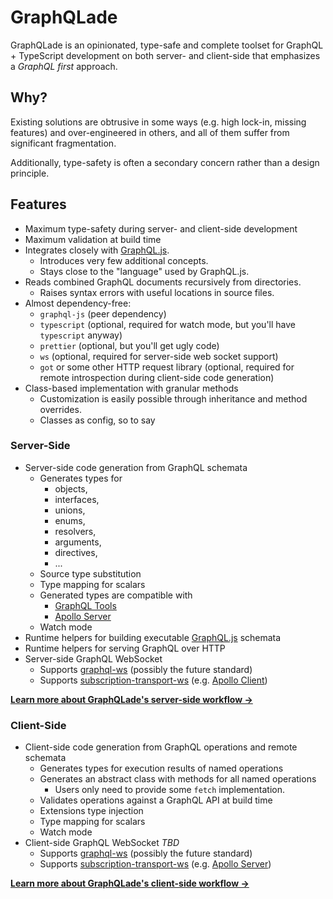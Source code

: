 # GraphQLade

GraphQLade is an opinionated, type-safe and complete toolset for
GraphQL + TypeScript development on both server- and client-side
that emphasizes a _GraphQL first_ approach.

## Why?

Existing solutions are obtrusive in some ways (e.g. high lock-in, missing
features) and over-engineered in others, and all of them suffer from
significant fragmentation.

Additionally, type-safety is often a secondary concern rather than a
design principle.

## Features

- Maximum type-safety during server- and client-side development
- Maximum validation at build time
- Integrates closely with [GraphQL.js](https://github.com/graphql/graphql-js).
  - Introduces very few additional concepts.
  - Stays close to the "language" used by GraphQL.js.
- Reads combined GraphQL documents recursively from directories.
  - Raises syntax errors with useful locations in source files.
- Almost dependency-free:
  - `graphql-js` (peer dependency)
  - `typescript` (optional, required for watch mode, but you'll have
    `typescript` anyway)
  - `prettier` (optional, but you'll get ugly code)
  - `ws` (optional, required for server-side web socket support)
  - `got` or some other HTTP request library (optional, required for remote
    introspection during client-side code generation)
- Class-based implementation with granular methods
  - Customization is easily possible through inheritance and method overrides.
  - Classes as config, so to say

### Server-Side

- Server-side code generation from GraphQL schemata
  - Generates types for
    - objects,
    - interfaces,
    - unions,
    - enums,
    - resolvers,
    - arguments,
    - directives,
    - ...
  - Source type substitution
  - Type mapping for scalars
  - Generated types are compatible with
    - [GraphQL Tools](https://www.graphql-tools.com/)
    - [Apollo Server](https://www.apollographql.com/docs/apollo-server/)
  - Watch mode
- Runtime helpers for building executable
  [GraphQL.js](https://github.com/graphql/graphql-js) schemata
- Runtime helpers for serving GraphQL over HTTP
- Server-side GraphQL WebSocket
  - Supports [graphql-ws](https://github.com/enisdenjo/graphql-ws)
    (possibly the future standard)
  - Supports [subscription-transport-ws](https://github.com/apollographql/subscriptions-transport-ws)
    (e.g. [Apollo Client](https://www.apollographql.com/docs/react/))

**[Learn more about GraphQLade's server-side workflow →](./docs/server-side.md)**

### Client-Side

- Client-side code generation from GraphQL operations and remote schemata
  - Generates types for execution results of named operations
  - Generates an abstract class with methods for all named operations
    - Users only need to provide some `fetch` implementation.
  - Validates operations against a GraphQL API at build time
  - Extensions type injection
  - Type mapping for scalars
  - Watch mode
- Client-side GraphQL WebSocket _TBD_
  - Supports [graphql-ws](https://github.com/enisdenjo/graphql-ws)
    (possibly the future standard)
  - Supports [subscription-transport-ws](https://github.com/apollographql/subscriptions-transport-ws)
    (e.g. [Apollo Server](https://www.apollographql.com/docs/apollo-server/))

**[Learn more about GraphQLade's client-side workflow →](./docs/client-side.md)**
